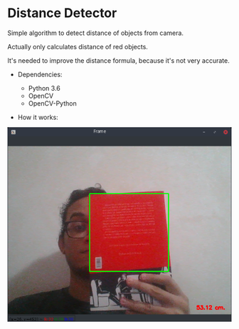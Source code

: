 # Distance Detector

Simple algorithm to detect distance of objects from camera.

Actually only calculates distance of red objects.

It's needed to improve the distance formula, because it's not very accurate.

- Dependencies:
    - Python 3.6
    - OpenCV
    - OpenCV-Python

- How it works:

![](images/test.png?raw=true)
